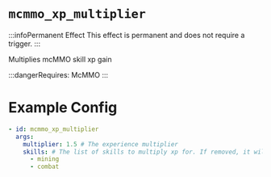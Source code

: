 # `mcmmo_xp_multiplier`
:::infoPermanent Effect
This effect is permanent and does not require a trigger.
:::

Multiplies mcMMO skill xp gain

:::dangerRequires:
McMMO
:::

# Example Config
```yaml
- id: mcmmo_xp_multiplier
  args:
    multiplier: 1.5 # The experience multiplier
    skills: # The list of skills to multiply xp for. If removed, it will multiply all skills.
      - mining
      - combat 
```
